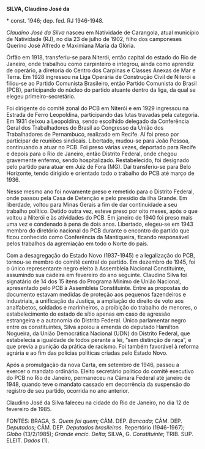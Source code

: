 **SILVA, Claudino José da**

\* const. 1946; dep. fed. RJ 1946-1948.

*Claudino José da Silva* nasceu em Natividade de Carangola, atual
município de Natividade (RJ), no dia 23 de julho de 1902, filho dos
camponeses Querino José Alfredo e Maximiana Maria da Glória.

Órfão em 1918, transferiu-se para Niterói, então capital do estado do
Rio de Janeiro, onde trabalhou como carpinteiro e integrou, ainda como
aprendiz de operário, a diretoria do Centro dos Carpinas e Classes
Anexas de Mar e Terra. Em 1928 ingressou na Liga Operária de Construção
Civil de Niterói e filiou-se ao Partido Comunista Brasileiro, então
Partido Comunista do Brasil (PCB), participando do núcleo do partido
atuante dentro da liga, da qual se elegeu primeiro-secretário.

Foi dirigente do comitê zonal do PCB em Niterói e em 1929 ingressou na
Estrada de Ferro Leopoldina, participando das lutas travadas pela
categoria. Em 1931 deixou a Leopoldina, sendo escolhido delegado da
Conferência Geral dos Trabalhadores do Brasil ao Congresso da União dos
Trabalhadores de Pernambuco, realizado em Recife. Aí foi preso por
participar de reuniões sindicais. Libertado, mudou-se para João Pessoa,
continuando a atuar no PCB. Foi preso várias vezes, deportado para
Recife e depois para o Rio de Janeiro, então Distrito Federal, onde
chegou gravemente enfermo, sendo hospitalizado. Restabelecido, foi
designado pelo partido para atuar em Juiz de Fora (MG). Daí
transferiu-se para Belo Horizonte, tendo dirigido e orientado todo o
trabalho do PCB até março de 1936.

Nesse mesmo ano foi novamente preso e remetido para o Distrito Federal,
onde passou pela Casa de Detenção e pelo presídio da ilha Grande. Em
liberdade, voltou para Minas Gerais a fim de dar continuidade a seu
trabalho político. Detido outra vez, esteve preso por oito meses, após o
que voltou a Niterói e às atividades do PCB. Em janeiro de 1940 foi
preso mais uma vez e condenado à pena de dois anos. Libertado, elegeu-se
em 1943 membro do diretório nacional do PCB durante o encontro do
partido que ficou conhecido como Conferência da Mantiqueira, ficando
responsável pelos trabalhos da agremiação em todo o Norte do país.

Com a desagregação do Estado Novo (1937-1945) e a legalização do PCB,
tornou-se membro do comitê central do partido. Em dezembro de 1945, foi
o único representante negro eleito à Assembleia Nacional Constituinte,
assumindo sua cadeira em fevereiro do ano seguinte. Claudino Silva foi
signatário de 14 dos 15 itens do Programa Mínimo de União Nacional,
apresentado pelo PCB à Assembleia Constituinte. Entre as propostas do
documento estavam medidas de proteção aos pequenos fazendeiros e
industriais, a unificação da Justiça, a ampliação do direito de voto aos
analfabetos, soldados e marinheiros, a proibição do trabalho de menores,
o estabelecimento do estado de sítio apenas em caso de agressão
estrangeira e a autonomia do Distrito Federal. Único parlamentar negro
entre os constituintes, Silva apoiou a emenda do deputado Hamilton
Nogueira, da União Democrática Nacional (UDN) do Distrito Federal, que
estabelecia a igualdade de todos perante a lei, “sem distinção de raça”,
e que previa a punição da prática de racismo. Foi também favorável à
reforma agrária e ao fim das polícias políticas criadas pelo Estado
Novo.

Após a promulgação da nova Carta, em setembro de 1946, passou a exercer
o mandato ordinário. Eleito secretário político do comitê executivo do
PCB no Rio de Janeiro, permaneceu na Câmara Federal até janeiro de 1948,
quando teve o mandato cassado em decorrência da suspensão do registro de
seu partido, ocorrida no ano anterior.

Claudino José da Silva faleceu na cidade do Rio de Janeiro, no dia 12 de
fevereiro de 1985.

FONTES: BRAGA, S. *Quem foi quem*; CÂM. DEP. *Bancada*; CÂM. DEP.
*Deputados*; CÂM. DEP. *Deputados brasileiros*. Repertório (1946-1967);
*Globo* (13/2/1985); *Grande encic. Delta*; SILVA, G. *Constituinte*;
TRIB. SUP. ELEIT. *Dados* (1).
